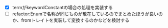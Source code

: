 - [x] termがkeywordConstantの場合の処理を実装する
- [ ] refactor:Enumで名称が同じものが散在しているのでまとめたほうが良いのか、fromトレイトを実装して変換するのかなどを検討する